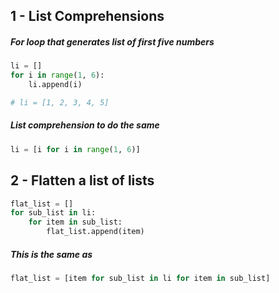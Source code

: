 ## 1 - List Comprehensions

##### For loop that generates list of first five numbers
```python
li = []
for i in range(1, 6):
	li.append(i)

# li = [1, 2, 3, 4, 5]
```
##### List comprehension to do the same
```python
li = [i for i in range(1, 6)]
```

## 2 - Flatten a list of lists

```python
flat_list = []
for sub_list in li:
	for item in sub_list:
		flat_list.append(item)
```
##### This is the same as
```python
flat_list = [item for sub_list in li for item in sub_list]
```
